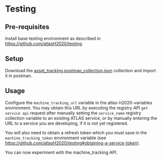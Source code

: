 
# Testing

## Pre-requisites
Install base testing environment as described in https://github.com/atlasH2020/testing.

## Setup
Download the [asset_tracking.postman_collection.json](./aasset_tracking.postman_collection.json) collection and import it in postman.

## Usage
Configure the `machine_tracking_url` variable in the atlas-h2020-variables environment. You may obtain this URL by executing the registry API `get service api` request after manually setting the `service_name` registry collection variable to an existing ATLAS service, or by manually entering the URL to a service you are developing, if it is not yet registered.

You will also need to obtain a refresh token which you must save in the `machine_tracking_token` environment variable (see https://github.com/atlasH2020/testing#obtaining-a-service-token).

You can now experiment with the machine_tracking API.

